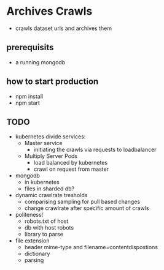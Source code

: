 # Archives Crawls

* crawls dataset urls and archives them

## prerequisits

* a running mongodb

## how to start production

* npm install
* npm start

## TODO

* kubernetes divide services:
  * Master service
    * initiating the crawls via requests to loadbalancer
  * Multiply Server Pods
    * load balanced by kubernetes
    * crawl on request from master
* mongodb
  * in kubernetes
  * files in sharded db?
* dynamic crawlrate tresholds
  * comparising sampling for pull based changes
  * change crawlrate after specific amount of crawls
* politeness!
  * robots.txt of host
  * db with host robots
  * library to parse
* file extension
  * header mime-type and filename=contentdispostions
  * dictionary
  * parsing
